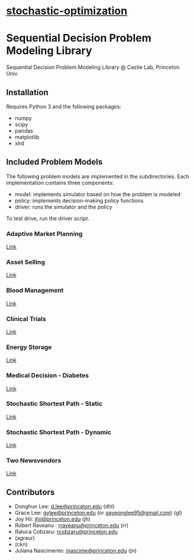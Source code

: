 # [stochastic-optimization](https://github.com/wbpowell328/stochastic-optimization)

# Sequential Decision Problem Modeling Library

Sequential Decision Problem Modeling Library @ Castle Lab, Princeton Univ.

## Installation

Requires Python 3 and the following packages:
- numpy
- scipy
- pandas
- matplotlib
- xlrd


## Included Problem Models

The following problem models are implemented in the subdirectories.
Each implementation contains three components:

- model: implements simulator based on how the problem is modeled
- policy: implements decision-making policy functions
- driver: runs the simulator and the policy

To test drive, run the driver script.

### Adaptive Market Planning

[Link](/AdaptiveMarketPlanning)

### Asset Selling

[Link](/AssetSelling)

### Blood Management

[Link](/BloodManagement)

### Clinical Trials

[Link](/ClinicalTrials)

### Energy Storage

[Link](/EnergyStorage_I)

### Medical Decision - Diabetes

[Link](/MedicalDecisionDiabetes)

### Stochastic Shortest Path - Static

[Link](/StochasticShortestPath_Static)

### Stochastic Shortest Path - Dynamic

[Link](/StochasticShortestPath_Dynamic)

### Two Newsvendors

[Link](/TwoNewsvendor)


## Contributors

- Donghun Lee: d.lee@princeton.edu  (dhl)
- Grace Lee: gylee@princeton.edu (or gayeonglee95@gmail.com) (gl)
- Joy Hii: jhii@princeton.edu (jh)
- Robert Raveanu : rraveanu@princeton.edu (rr)
- Raluca Cobzaru: rcobzaru@princeton.edu
- (agraur)
- (ckn)
- Juilana Nascimento: jnascime@princeton.edu (jn)
